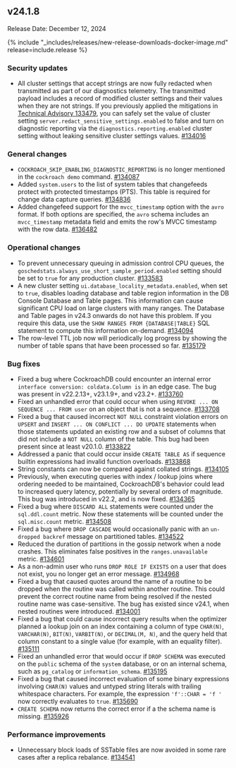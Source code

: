 ## v24.1.8

Release Date: December 12, 2024

{% include "_includes/releases/new-release-downloads-docker-image.md" release=include.release %}

<h3 id="v24-1-8-security-updates">Security updates</h3>

- All cluster settings that accept strings are now fully redacted when transmitted as part of our diagnostics telemetry. The transmitted payload includes a record of modified cluster settings and their values when they are not strings. If you previously applied the mitigations in [Technical Advisory 133479](advisories/a133479.md), you can safely set the value of cluster setting `server.redact_sensitive_settings.enabled` to false and turn on diagnostic reporting via the `diagnostics.reporting.enabled` cluster setting without leaking sensitive cluster settings values. [#134016][#134016]

<h3 id="v24-1-8-general-changes">General changes</h3>

- `COCKROACH_SKIP_ENABLING_DIAGNOSTIC_REPORTING` is no longer mentioned in the `cockroach demo` command. [#134087][#134087]
- Added `system.users` to the list of system tables that changefeeds protect with protected timestamps (PTS). This table is required for change data capture queries. [#134836][#134836]
- Added changefeed support for the `mvcc_timestamp` option with the `avro` format. If both options are specified, the `avro` schema includes an `mvcc_timestamp` metadata field and emits the row's MVCC timestamp with the row data. [#136482][#136482]

<h3 id="v24-1-8-operational-changes">Operational changes</h3>

- To prevent unnecessary queuing in admission control CPU queues, the `goschedstats.always_use_short_sample_period.enabled` setting should be set to `true` for any production cluster. [#133583][#133583]
- A new cluster setting `ui.database_locality_metadata.enabled`, when set to `true`, disables loading database and table region information in the DB Console Database and Table pages. This information can cause significant CPU load on large clusters with many ranges. The Database and Table pages in v24.3 onwards do not have this problem. If you require this data, use the `SHOW RANGES FROM {DATABASE|TABLE}` SQL statement to compute this information on-demand. [#134094][#134094]
- The row-level TTL job now will periodically log progress by showing the number of table spans that have been processed so far. [#135179][#135179]

<h3 id="v24-1-8-bug-fixes">Bug fixes</h3>

- Fixed a bug where CockroachDB could encounter an internal error `interface conversion: coldata.Column is` in an edge case. The bug was present in v22.2.13+, v23.1.9+, and v23.2+. [#133760][#133760]
- Fixed an unhandled error that could occur when using `REVOKE ... ON SEQUENCE ... FROM user` on an object that is not a sequence. [#133708][#133708]
- Fixed a bug that caused incorrect `NOT NULL` constraint violation errors on `UPSERT` and `INSERT ... ON CONFLICT ... DO UPDATE` statements when those statements updated an existing row and a subset of columns that did not include a `NOT NULL` column of the table. This bug had been present since at least v20.1.0. [#133822][#133822]
- Addressed a panic that could occur inside `CREATE TABLE AS` if sequence builtin expressions had invalid function overloads. [#133868][#133868]
- String constants can now be compared against collated strings. [#134105][#134105]
- Previously, when executing queries with index / lookup joins where ordering needed to be maintained, CockroachDB's behavior could lead to increased query latency, potentially by several orders of magnitude. This bug was introduced in v22.2, and is now fixed. [#134365][#134365]
- Fixed a bug where `DISCARD ALL` statements were counted under the `sql.ddl.count` metric. Now these statements will be counted under the `sql.misc.count` metric. [#134508][#134508]
- Fixed a bug where `DROP CASCADE` would occasionally panic with an `un-dropped backref` message on partitioned tables. [#134522][#134522]
- Reduced the duration of partitions in the gossip network when a node crashes. This eliminates false positives in the `ranges.unavailable` metric. [#134601][#134601]
- As a non-admin user who runs `DROP ROLE IF EXISTS` on a user that does not exist, you no longer get an error message. [#134968][#134968]
- Fixed a bug that caused quotes around the name of a routine to be dropped when the routine was called within another routine. This could prevent the correct routine name from being resolved if the nested routine name was case-sensitive. The bug has existed since v24.1, when nested routines were introduced. [#134001][#134001]
- Fixed a bug that could cause incorrect query results when the optimizer planned a lookup join on an index containing a column of type `CHAR(N)`, `VARCHAR(N)`, `BIT(N)`, `VARBIT(N)`, or `DECIMAL(M, N)`, and the query held that column constant to a single value (for example, with an equality filter). [#135111][#135111]
- Fixed an unhandled error that would occur if `DROP SCHEMA` was executed on the `public` schema of the `system` database, or on an internal schema, such as `pg_catalog` or `information_schema`. [#135195][#135195]
- Fixed a bug that caused incorrect evaluation of some binary expressions involving `CHAR(N)` values and untyped string literals with trailing whitespace characters. For example, the expression `'f'::CHAR = 'f '` now correctly evaluates to `true`. [#135690][#135690]
- `CREATE SCHEMA` now returns the correct error if a the schema name is missing. [#135926][#135926]

<h3 id="v24-1-8-performance-improvements">Performance improvements</h3>

- Unnecessary block loads of SSTable files are now avoided in some rare cases after a replica rebalance. [#134541][#134541]

[#133583]: https://github.com/cockroachdb/cockroach/pull/133583
[#133708]: https://github.com/cockroachdb/cockroach/pull/133708
[#133760]: https://github.com/cockroachdb/cockroach/pull/133760
[#133822]: https://github.com/cockroachdb/cockroach/pull/133822
[#133868]: https://github.com/cockroachdb/cockroach/pull/133868
[#134001]: https://github.com/cockroachdb/cockroach/pull/134001
[#134016]: https://github.com/cockroachdb/cockroach/pull/134016
[#134087]: https://github.com/cockroachdb/cockroach/pull/134087
[#134094]: https://github.com/cockroachdb/cockroach/pull/134094
[#134100]: https://github.com/cockroachdb/cockroach/pull/134100
[#134105]: https://github.com/cockroachdb/cockroach/pull/134105
[#134365]: https://github.com/cockroachdb/cockroach/pull/134365
[#134446]: https://github.com/cockroachdb/cockroach/pull/134446
[#134508]: https://github.com/cockroachdb/cockroach/pull/134508
[#134522]: https://github.com/cockroachdb/cockroach/pull/134522
[#134541]: https://github.com/cockroachdb/cockroach/pull/134541
[#134601]: https://github.com/cockroachdb/cockroach/pull/134601
[#134648]: https://github.com/cockroachdb/cockroach/pull/134648
[#134731]: https://github.com/cockroachdb/cockroach/pull/134731
[#134836]: https://github.com/cockroachdb/cockroach/pull/134836
[#134968]: https://github.com/cockroachdb/cockroach/pull/134968
[#135111]: https://github.com/cockroachdb/cockroach/pull/135111
[#135179]: https://github.com/cockroachdb/cockroach/pull/135179
[#135195]: https://github.com/cockroachdb/cockroach/pull/135195
[#135614]: https://github.com/cockroachdb/cockroach/pull/135614
[#135690]: https://github.com/cockroachdb/cockroach/pull/135690
[#135926]: https://github.com/cockroachdb/cockroach/pull/135926
[#136008]: https://github.com/cockroachdb/cockroach/pull/136008
[#136482]: https://github.com/cockroachdb/cockroach/pull/136482
